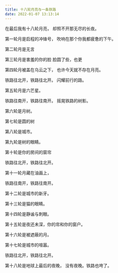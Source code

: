 ```yaml
---
title: 十八轮月亮与一条铁路
date: 2022-01-07 13:13:14
---
```


在最后我有十八轮月亮，
却照不开那无尽的长夜。

第一轮月是启程的冲锋号，
吹响在那个你我都疲惫的下午。

第二轮月是无言

第三轮月是害羞的你的脸
脸圆了些，也更

第四轮月被盖在乌云之下，
也许今天就不存在月亮。

铁路往北开，铁路往北开。
闪耀前行的路。

第五轮月是六芒星。

铁路往南开，铁路往南开。
摇晃铁路的树影。

第六轮是月树。

第七轮是圆的树

第八轮是城市。

第九轮是树的眼睛。

第十轮是你的房间的窗帘

铁路往北开，铁路往北开。

第十一轮月藏在油画上，

铁路往南开，铁路往南开。

第十二轮是城市的新牙。

第十三轮是猫的眼睛。

第十四轮是静谧与刺眼。

第十五轮是夜还未深，你的帘和你的窗户。

第十六轮是被遮蔽的月。

第十七轮是城市的喧嚣。

铁路往北开，铁路往北开。

第十八轮是地球上最后的夜晚，
没有夜晚。铁路也垮了。

